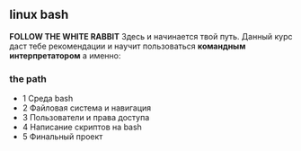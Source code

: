 ## linux bash

**FOLLOW THE WHITE RABBIT**
Здесь и начинается твой путь. Данный курс даст тебе рекомендации и научит пользоваться
**командным интерпретатором** а именно:

### the path
- 1 Среда bash
- 2 Файловая система и навигация
- 3 Пользователи и права доступа
- 4 Написание скриптов на bash
- 5 Финальный проект
